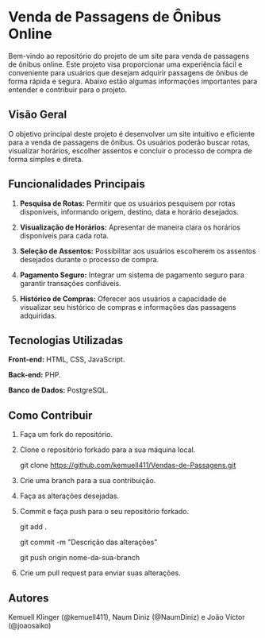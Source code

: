 # Venda de Passagens de Ônibus Online
Bem-vindo ao repositório do projeto de um site para venda de passagens de ônibus online. Este projeto visa proporcionar uma experiência fácil e conveniente para usuários que desejam adquirir passagens de ônibus de forma rápida e segura. Abaixo estão algumas informações importantes para entender e contribuir para o projeto.

## Visão Geral
O objetivo principal deste projeto é desenvolver um site intuitivo e eficiente para a venda de passagens de ônibus. Os usuários poderão buscar rotas, visualizar horários, escolher assentos e concluir o processo de compra de forma simples e direta.

## Funcionalidades Principais
1. **Pesquisa de Rotas:** Permitir que os usuários pesquisem por rotas disponíveis, informando origem, destino, data e horário desejados.

2. **Visualização de Horários:** Apresentar de maneira clara os horários disponíveis para cada rota.

3. **Seleção de Assentos:** Possibilitar aos usuários escolherem os assentos desejados durante o processo de compra.

4. **Pagamento Seguro:** Integrar um sistema de pagamento seguro para garantir transações confiáveis.

5. **Histórico de Compras:** Oferecer aos usuários a capacidade de visualizar seu histórico de compras e informações das passagens adquiridas.

## Tecnologias Utilizadas
**Front-end:** HTML, CSS, JavaScript.

**Back-end:** PHP.

**Banco de Dados:** PostgreSQL.

## Como Contribuir
1. Faça um fork do repositório.

2. Clone o repositório forkado para a sua máquina local.

    git clone https://github.com/kemuell411/Vendas-de-Passagens.git

3. Crie uma branch para a sua contribuição.

4. Faça as alterações desejadas.

5. Commit e faça push para o seu repositório forkado.

   git add .

   git commit -m "Descrição das alterações"
   
   git push origin nome-da-sua-branch

7. Crie um pull request para enviar suas alterações.

## Autores
Kemuell Klinger (@kemuell411), Naum Diniz (@NaumDiniz) e João Victor (@joaosaiko)
